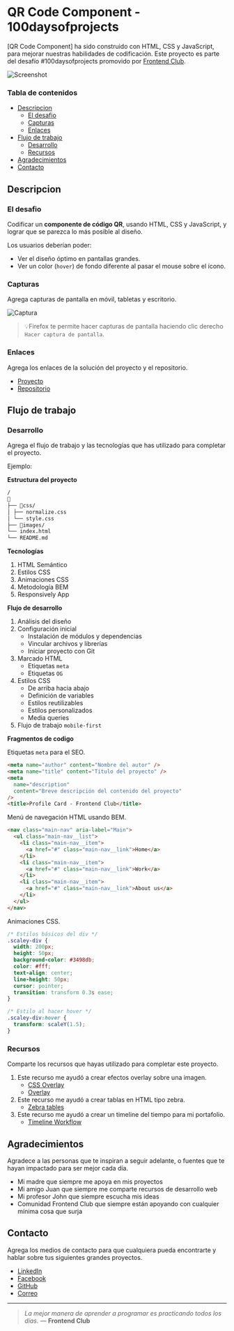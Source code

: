 # QR Code Component - 100daysofprojects

[QR Code Component] ha sido construido con HTML, CSS y JavaScript, para mejorar nuestras habilidades de codificación. Este proyecto es parte del desafío #100daysofprojects promovido por [Frontend Club](https://www.facebook.com/frontendclubfb).

![Screenshot](https://iharsh234.github.io/WebApp/images/demo/demo_landing.JPG)

### Tabla de contenidos

- [Descripcion](#descripcion)
  - [El desafio](#el-desafio)
  - [Capturas](#capturas)
  - [Enlaces](#enlaces)
- [Flujo de trabajo](#flujo-de-trabajo)
  - [Desarrollo](#desarrollo)
  - [Recursos](#recursos)
- [Agradecimientos](#agradecimientos)
- [Contacto](#contacto)

## Descripcion

### El desafio

Codificar un **componente de código QR**, usando HTML, CSS y JavaScript, y lograr que se parezca lo más posible al diseño.

Los usuarios deberían poder:

- Ver el diseño óptimo en pantallas grandes.
- Ver un color (`hover`) de fondo diferente al pasar el mouse sobre el ícono.

### Capturas

Agrega capturas de pantalla en móvil, tabletas y escritorio.

![Captura](https://i.imgur.com/IkSnFRL.png)

> 💡Firefox te permite hacer capturas de pantalla haciendo clic derecho `Hacer captura de pantalla`.

### Enlaces

Agrega los enlaces de la solución del proyecto y el repositorio.

- [Proyecto](#)
- [Repositorio](#)

## Flujo de trabajo

### Desarrollo

Agrega el flujo de trabajo y las tecnologías que has utilizado para completar el proyecto.

Ejemplo:

**Estructura del proyecto**

```txt
/
📂
├── 📂css/
│ ├── normalize.css
│ └── style.css
├── 📂images/
└── index.html
└── README.md
```

**Tecnologías**

1. HTML Semántico
2. Estilos CSS
3. Animaciones CSS
4. Metodología BEM
5. Responsively App

**Flujo de desarrollo**

1. Análisis del diseño
2. Configuración inicial
   - Instalación de módulos y dependencias
   - Vincular archivos y librerías
   - Iniciar proyecto con Git
3. Marcado HTML
   - Etiquetas `meta`
   - Etiquetas `OG`
4. Estilos CSS
   - De arriba hacia abajo
   - Definición de variables
   - Estilos reutilizables
   - Estilos personalizados
   - Media queries
5. Flujo de trabajo `mobile-first`

**Fragmentos de codigo**

Etiquetas `meta` para el SEO.

```html
<meta name="author" content="Nombre del autor" />
<meta name="title" content="Título del proyecto" />
<meta
  name="description"
  content="Breve descripción del contenido del proyecto"
/>
<title>Profile Card - Frontend Club</title>
```

Menú de navegación HTML usando BEM.

```html
<nav class="main-nav" aria-label="Main">
  <ul class="main-nav__list">
    <li class="main-nav__item">
      <a href="#" class="main-nav__link">Home</a>
    </li>
    <li class="main-nav__item">
      <a href="#" class="main-nav__link">Work</a>
    </li>
    <li class="main-nav__item">
      <a href="#" class="main-nav__link">About us</a>
    </li>
  </ul>
</nav>
```

Animaciones CSS.

```css
/* Estilos básicos del div */
.scaley-div {
  width: 200px;
  height: 50px;
  background-color: #3498db;
  color: #fff;
  text-align: center;
  line-height: 50px;
  cursor: pointer;
  transition: transform 0.3s ease;
}

/* Estilo al hacer hover */
.scaley-div:hover {
  transform: scaleY(1.5);
}
```

### Recursos

Comparte los recursos que hayas utilizado para completar este proyecto.

1. Este recurso me ayudó a crear efectos overlay sobre una imagen.
   - [CSS Overlay](https://www.w3schools.com/howto/howto_css_image_overlay.asp)
   - [Overlay](https://www.w3schools.com/howto/howto_css_image_overlay.asp)
2. Este recurso me ayudó a crear tablas en HTML tipo zebra.
   - [Zebra tables](https://www.w3schools.com/howto/howto_css_table_zebra.asp)
3. Este recurso me ayudó a crear un timeline del tiempo para mi portafolio.
   - [Timeline Workflow](https://www.w3schools.com/howto/howto_css_timeline.asp)

## Agradecimientos

Agradece a las personas que te inspiran a seguir adelante, o fuentes que te hayan impactado para ser mejor cada día.

- Mi madre que siempre me apoya en mis proyectos
- Mi amigo Juan que siempre me comparte recursos de desarrollo web
- Mi profesor John que siempre escucha mis ideas
- Comunidad Frontend Club que siempre están apoyando con cualquier mínima cosa que surja

## Contacto

Agrega los medios de contacto para que cualquiera pueda encontrarte y hablar sobre tus siguientes grandes proyectos.

- [LinkedIn](#)
- [Facebook](#)
- [GitHub](#)
- [Correo](#)

---

> _La mejor manera de aprender a programar es practicando todos los días._ — **Frontend Club**
